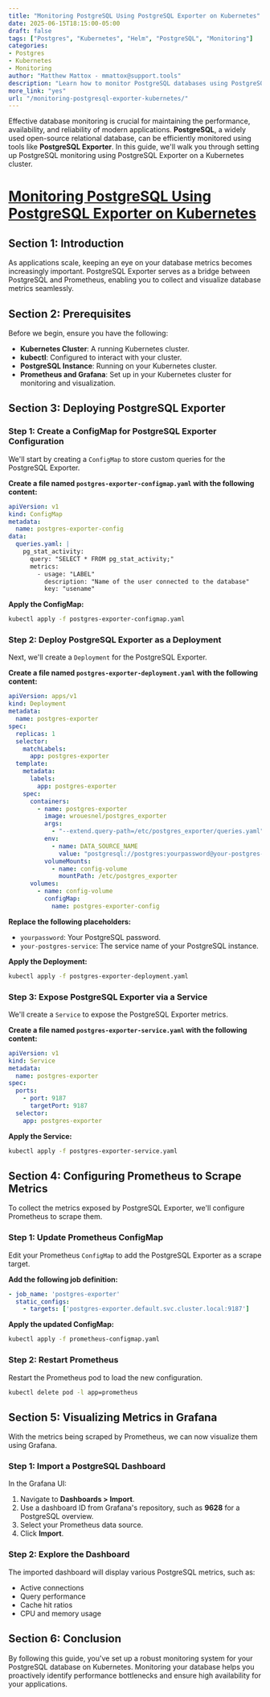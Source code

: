 ```yaml
---
title: "Monitoring PostgreSQL Using PostgreSQL Exporter on Kubernetes"
date: 2025-06-15T18:15:00-05:00
draft: false
tags: ["Postgres", "Kubernetes", "Helm", "PostgreSQL", "Monitoring"]
categories:
- Postgres
- Kubernetes
- Monitoring
author: "Matthew Mattox - mmattox@support.tools"
description: "Learn how to monitor PostgreSQL databases using PostgreSQL Exporter on Kubernetes for enhanced performance and reliability."
more_link: "yes"
url: "/monitoring-postgresql-exporter-kubernetes/"
---
```


Effective database monitoring is crucial for maintaining the performance, availability, and reliability of modern applications. **PostgreSQL**, a widely used open-source relational database, can be efficiently monitored using tools like **PostgreSQL Exporter**. In this guide, we'll walk you through setting up PostgreSQL monitoring using PostgreSQL Exporter on a Kubernetes cluster.

<!--more-->

# [Monitoring PostgreSQL Using PostgreSQL Exporter on Kubernetes](#monitoring-postgresql-using-postgresql-exporter-on-kubernetes)

## Section 1: Introduction

As applications scale, keeping an eye on your database metrics becomes increasingly important. PostgreSQL Exporter serves as a bridge between PostgreSQL and Prometheus, enabling you to collect and visualize database metrics seamlessly.

## Section 2: Prerequisites

Before we begin, ensure you have the following:

- **Kubernetes Cluster**: A running Kubernetes cluster.
- **kubectl**: Configured to interact with your cluster.
- **PostgreSQL Instance**: Running on your Kubernetes cluster.
- **Prometheus and Grafana**: Set up in your Kubernetes cluster for monitoring and visualization.

## Section 3: Deploying PostgreSQL Exporter

### Step 1: Create a ConfigMap for PostgreSQL Exporter Configuration

We'll start by creating a `ConfigMap` to store custom queries for the PostgreSQL Exporter.

**Create a file named `postgres-exporter-configmap.yaml` with the following content:**

```yaml
apiVersion: v1
kind: ConfigMap
metadata:
  name: postgres-exporter-config
data:
  queries.yaml: |
    pg_stat_activity:
      query: "SELECT * FROM pg_stat_activity;"
      metrics:
        - usage: "LABEL"
          description: "Name of the user connected to the database"
          key: "usename"
```

**Apply the ConfigMap:**

```bash
kubectl apply -f postgres-exporter-configmap.yaml
```

### Step 2: Deploy PostgreSQL Exporter as a Deployment

Next, we'll create a `Deployment` for the PostgreSQL Exporter.

**Create a file named `postgres-exporter-deployment.yaml` with the following content:**

```yaml
apiVersion: apps/v1
kind: Deployment
metadata:
  name: postgres-exporter
spec:
  replicas: 1
  selector:
    matchLabels:
      app: postgres-exporter
  template:
    metadata:
      labels:
        app: postgres-exporter
    spec:
      containers:
        - name: postgres-exporter
          image: wrouesnel/postgres_exporter
          args:
            - "--extend.query-path=/etc/postgres_exporter/queries.yaml"
          env:
            - name: DATA_SOURCE_NAME
              value: "postgresql://postgres:yourpassword@your-postgres-service:5432/postgres?sslmode=disable"
          volumeMounts:
            - name: config-volume
              mountPath: /etc/postgres_exporter
      volumes:
        - name: config-volume
          configMap:
            name: postgres-exporter-config
```

**Replace the following placeholders:**

- `yourpassword`: Your PostgreSQL password.
- `your-postgres-service`: The service name of your PostgreSQL instance.

**Apply the Deployment:**

```bash
kubectl apply -f postgres-exporter-deployment.yaml
```

### Step 3: Expose PostgreSQL Exporter via a Service

We'll create a `Service` to expose the PostgreSQL Exporter metrics.

**Create a file named `postgres-exporter-service.yaml` with the following content:**

```yaml
apiVersion: v1
kind: Service
metadata:
  name: postgres-exporter
spec:
  ports:
    - port: 9187
      targetPort: 9187
  selector:
    app: postgres-exporter
```

**Apply the Service:**

```bash
kubectl apply -f postgres-exporter-service.yaml
```

## Section 4: Configuring Prometheus to Scrape Metrics

To collect the metrics exposed by PostgreSQL Exporter, we'll configure Prometheus to scrape them.

### Step 1: Update Prometheus ConfigMap

Edit your Prometheus `ConfigMap` to add the PostgreSQL Exporter as a scrape target.

**Add the following job definition:**

```yaml
- job_name: 'postgres-exporter'
  static_configs:
    - targets: ['postgres-exporter.default.svc.cluster.local:9187']
```

**Apply the updated ConfigMap:**

```bash
kubectl apply -f prometheus-configmap.yaml
```

### Step 2: Restart Prometheus

Restart the Prometheus pod to load the new configuration.

```bash
kubectl delete pod -l app=prometheus
```

## Section 5: Visualizing Metrics in Grafana

With the metrics being scraped by Prometheus, we can now visualize them using Grafana.

### Step 1: Import a PostgreSQL Dashboard

In the Grafana UI:

1. Navigate to **Dashboards > Import**.
2. Use a dashboard ID from Grafana's repository, such as **9628** for a PostgreSQL overview.
3. Select your Prometheus data source.
4. Click **Import**.

### Step 2: Explore the Dashboard

The imported dashboard will display various PostgreSQL metrics, such as:

- Active connections
- Query performance
- Cache hit ratios
- CPU and memory usage

## Section 6: Conclusion

By following this guide, you've set up a robust monitoring system for your PostgreSQL database on Kubernetes. Monitoring your database helps you proactively identify performance bottlenecks and ensure high availability for your applications.
